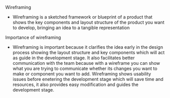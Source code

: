 Wireframing
- Wireframing is a sketched framework or blueprint of a product that shows the key components
 and layout structure of the product you want to develop, bringing an idea to a tangible representation

Importance of wireframing
- Wireframing is important because it clarifies the idea early in the design process showing the layout structure
 and key components which will act as guide in the development stage. It also facilitates better communication with
 the team because with a wireframe you can show what you are trying to communicate whether its changes you want to
make or component you want to add. Wireframing shows usability issues before enetering the development stage which
will save time and resources, it also provides easy modification and guides the development stage.
